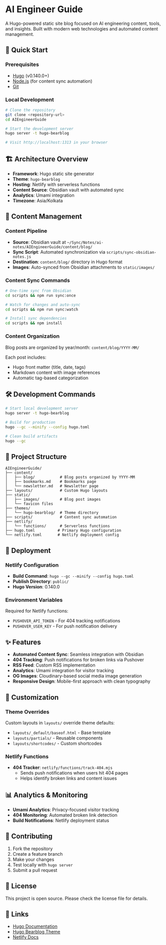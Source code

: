 # AI Engineer Guide

A Hugo-powered static site blog focused on AI engineering content, tools, and insights. Built with modern web technologies and automated content management.

## 🚀 Quick Start

### Prerequisites
- [Hugo](https://gohugo.io/installation/) (v0.140.0+)
- [Node.js](https://nodejs.org/) (for content sync automation)
- [Git](https://git-scm.com/)

### Local Development

```bash
# Clone the repository
git clone <repository-url>
cd AIEngineerGuide

# Start the development server
hugo server -t hugo-bearblog

# Visit http://localhost:1313 in your browser
```

## 🏗️ Architecture Overview

- **Framework**: Hugo static site generator
- **Theme**: `hugo-bearblog` 
- **Hosting**: Netlify with serverless functions
- **Content Source**: Obsidian vault with automated sync
- **Analytics**: Umami integration
- **Timezone**: Asia/Kolkata

## 📝 Content Management

### Content Pipeline
- **Source**: Obsidian vault at `~/Sync/Notes/ai-notes/AIEngineerGuide/content/blog/`
- **Sync Script**: Automated synchronization via `scripts/sync-obsidian-notes.js`
- **Destination**: `content/blog/` directory in Hugo format
- **Images**: Auto-synced from Obsidian attachments to `static/images/`

### Content Sync Commands

```bash
# One-time sync from Obsidian
cd scripts && npm run sync:once

# Watch for changes and auto-sync
cd scripts && npm run sync:watch

# Install sync dependencies
cd scripts && npm install
```

### Content Organization
Blog posts are organized by year/month: `content/blog/YYYY-MM/`

Each post includes:
- Hugo front matter (title, date, tags)
- Markdown content with image references
- Automatic tag-based categorization

## 🛠️ Development Commands

```bash
# Start local development server
hugo server -t hugo-bearblog

# Build for production
hugo --gc --minify --config hugo.toml

# Clean build artifacts
hugo --gc
```

## 📁 Project Structure

```
AIEngineerGuide/
├── content/
│   ├── blog/           # Blog posts organized by YYYY-MM
│   ├── bookmarks.md    # Bookmarks page
│   └── newsletter.md   # Newsletter page
├── layouts/            # Custom Hugo layouts
├── static/
│   ├── images/         # Blog post images
│   └── favicon files
├── themes/
│   └── hugo-bearblog/  # Theme directory
├── scripts/            # Content sync automation
├── netlify/
│   └── functions/      # Serverless functions
├── hugo.toml          # Primary Hugo configuration
└── netlify.toml       # Netlify deployment config
```

## 🚀 Deployment

### Netlify Configuration
- **Build Command**: `hugo --gc --minify --config hugo.toml`
- **Publish Directory**: `public/`
- **Hugo Version**: 0.140.0

### Environment Variables
Required for Netlify functions:
- `PUSHOVER_API_TOKEN` - For 404 tracking notifications
- `PUSHOVER_USER_KEY` - For push notification delivery

## ✨ Features

- **Automated Content Sync**: Seamless integration with Obsidian
- **404 Tracking**: Push notifications for broken links via Pushover
- **RSS Feed**: Custom RSS implementation
- **Analytics**: Umami integration for visitor tracking
- **OG Images**: Cloudinary-based social media image generation
- **Responsive Design**: Mobile-first approach with clean typography

## 🔧 Customization

### Theme Overrides
Custom layouts in `layouts/` override theme defaults:
- `layouts/_default/baseof.html` - Base template
- `layouts/partials/` - Reusable components
- `layouts/shortcodes/` - Custom shortcodes

### Netlify Functions
- **404 Tracker**: `netlify/functions/track-404.mjs`
  - Sends push notifications when users hit 404 pages
  - Helps identify broken links and content issues

## 📊 Analytics & Monitoring

- **Umami Analytics**: Privacy-focused visitor tracking
- **404 Monitoring**: Automated broken link detection
- **Build Notifications**: Netlify deployment status

## 🤝 Contributing

1. Fork the repository
2. Create a feature branch
3. Make your changes
4. Test locally with `hugo server`
5. Submit a pull request

## 📄 License

This project is open source. Please check the license file for details.

## 🔗 Links

- [Hugo Documentation](https://gohugo.io/documentation/)
- [Hugo Bearblog Theme](https://github.com/janraasch/hugo-bearblog)
- [Netlify Docs](https://docs.netlify.com/)
